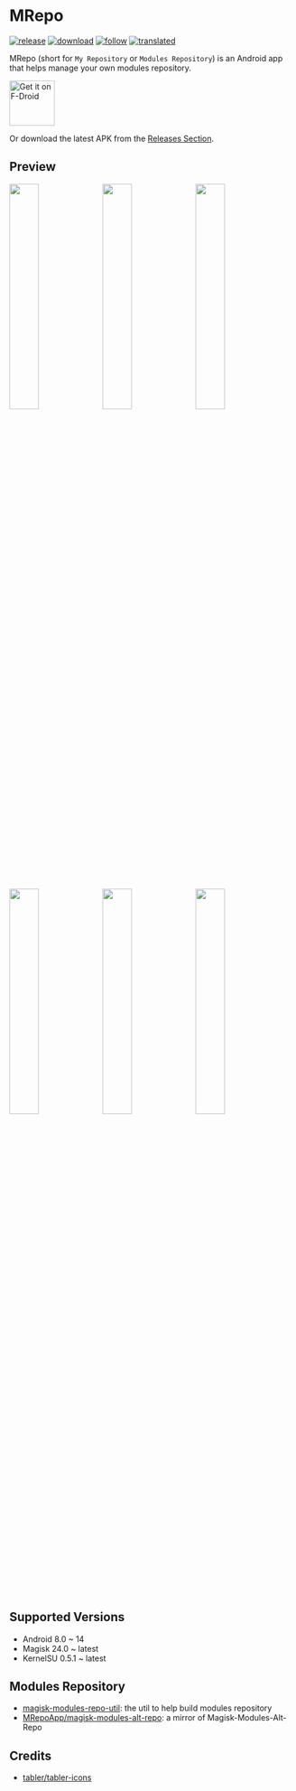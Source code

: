 # MRepo
[![release](https://img.shields.io/github/v/release/MRepoApp/MRepo?label=release&color=red)](https://github.com/MRepoApp/MRepo/releases) [![download](https://shields.io/github/downloads/MRepoApp/MRepo/total?label=download)](https://github.com/MRepoApp/MRepo/releases/latest) [![follow](https://img.shields.io/badge/Telegram-blue.svg?label=follow)](https://t.me/mrepo_news) [![translated](https://weblate.sanmer.app/widgets/mrepo/-/svg-badge.svg)](https://weblate.sanmer.app/engage/mrepo/)

MRepo (short for `My Repository` or `Modules Repository`) is an Android app that helps manage your own modules repository.

[<img src="https://fdroid.gitlab.io/artwork/badge/get-it-on.png"
     alt="Get it on F-Droid"
     height="80">](https://f-droid.org/packages/com.sanmer.mrepo/)

Or download the latest APK from the [Releases Section](https://github.com/MRepoApp/MRepo/releases/latest).

## Preview
<p><img src="fastlane/metadata/android/en-US/images/phoneScreenshots/1.png" width="32%" /> <img src="fastlane/metadata/android/en-US/images/phoneScreenshots/2.png" width="32%" /> <img src="fastlane/metadata/android/en-US/images/phoneScreenshots/3.png" width="32%" />
<img src="fastlane/metadata/android/en-US/images/phoneScreenshots/4.png" width="32%" /> <img src="fastlane/metadata/android/en-US/images/phoneScreenshots/5.png" width="32%" /> <img src="fastlane/metadata/android/en-US/images/phoneScreenshots/6.png" width="32%" /></p>

## Supported Versions
- Android 8.0 ~ 14
- Magisk 24.0 ~ latest
- KernelSU 0.5.1 ~ latest

## Modules Repository
 - [magisk-modules-repo-util](https://github.com/MRepoApp/magisk-modules-repo-util): the util to help build modules repository
 - [MRepoApp/magisk-modules-alt-repo](https://github.com/MRepoApp/magisk-modules-alt-repo): a mirror of Magisk-Modules-Alt-Repo

## Credits
 - [tabler/tabler-icons](https://github.com/tabler/tabler-icons.git)
